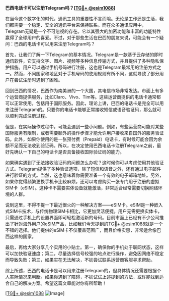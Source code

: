 **巴西电话卡可以注册Telegram吗？[[TG💪+ @esim1088](https://t.me/s/esim1088)]**

在当今这个数字化的时代，通讯工具的重要性不言而喻。无论是工作还是生活，我们都需要一个稳定、安全的通讯平台来保持联系。而在众多通讯应用中，Telegram无疑是一个不可忽视的存在。它以其强大的加密功能和丰富的功能特性赢得了全球用户的喜爱。不过，对于那些生活在巴西的朋友来说，可能会有一个疑问：巴西的电话卡可以用来注册Telegram吗？

首先，让我们了解一下Telegram的基本情况。Telegram是一款基于云存储的即时通讯软件，它支持文字、图片、视频等多种信息传输方式，并且提供了多种隐私保护措施。用户可以通过手机号码进行注册，这也是Telegram最常用的注册方式之一。然而，不同国家和地区对于手机号码的使用规则有所不同，这就导致了部分用户在尝试注册时遇到了困难。

回到巴西的情况，巴西作为南美洲的一个大国，其电信市场非常发达。市面上有多个运营商提供服务，比如Claro、Vivo、Tim等。这些运营商提供的电话卡通常都可以正常使用，包括用于国际服务。因此，理论上讲，巴西的电话卡是完全可以用来注册Telegram的。只要你的电话卡能够正常接收短信或语音验证码，那么就可以顺利完成注册过程。

但是，在实际操作过程中，可能会遇到一些小问题。例如，有些运营商可能对某些国际服务有限制，或者需要额外的操作步骤才能允许用户接收来自国外的服务验证码。此外，如果你使用的是一张预付费（Prepaid）电话卡，有时候可能会因为余额不足而无法收到验证码。所以，在决定使用巴西电话卡注册Telegram之前，最好先确认一下自己的电话卡是否具备接收国际验证码的能力。

如果确实遇到了无法接收验证码的问题怎么办呢？这时候你可以考虑使用其他验证方式。Telegram提供了多种验证选项，除了短信和语音之外，还有通过电子邮件进行验证的方式。当然，这也意味着你需要准备一个有效的电子邮箱地址。另外，如果你觉得频繁更换手机卡比较麻烦，还可以考虑购买一张专门用于注册的虚拟SIM卡（eSIM）。这种卡不需要实体设备就能激活，非常适合经常需要切换网络环境的人群。

说到这里，不得不提一下最近很火的一种解决方案——eSIM卡。eSIM是一种嵌入式SIM卡技术，与传统物理SIM卡相比，它更加灵活便捷。用户无需更换实体卡，只需通过手机上的设置界面即可轻松激活新的号码。目前市面上已经有不少公司推出了针对海外用户的eSIM产品，比如我们今天提到的[TG💪+ @esim1088](https://t.me/s/esim1088)就是一个不错的选择。他们提供的eSIM卡不仅覆盖范围广，而且价格实惠，非常适合像巴西这样的国家。

最后，再给大家分享几个实用的小贴士。第一，确保你的手机处于联网状态，这样可以加快验证速度；第二，尽量选择信号较强的地点进行操作，避免因网络不稳定而导致失败；第三，如果实在无法解决，不妨尝试联系运营商客服寻求帮助。

综上所述，巴西的电话卡是可以用来注册Telegram的，但具体情况还需要根据个人实际情况来判断。如果你遇到了障碍，不妨试试上述提到的方法，或许能找到适合自己的解决方案。希望这篇文章能对你有所帮助！

[[TG💪+ @esim1088](https://t.me/s/esim1088) ![Image](https://i.postimg.cc/4NQfJmqS/Snipaste-2025-05-13-00-14-12.png)]